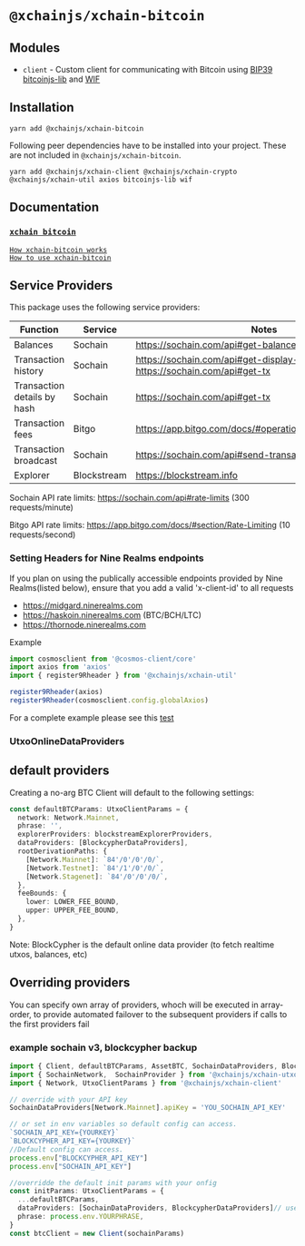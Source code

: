 # `@xchainjs/xchain-bitcoin`

## Modules

- `client` - Custom client for communicating with Bitcoin using [BIP39](https://github.com/bitcoinjs/bip39) [bitcoinjs-lib](https://github.com/bitcoinjs/bitcoinjs-lib) and [WIF](https://github.com/bitcoinjs/wif)

## Installation

```
yarn add @xchainjs/xchain-bitcoin
```

Following peer dependencies have to be installed into your project. These are not included in `@xchainjs/xchain-bitcoin`.

```
yarn add @xchainjs/xchain-client @xchainjs/xchain-crypto @xchainjs/xchain-util axios bitcoinjs-lib wif
```

## Documentation

### [`xchain bitcoin`](http://docs.xchainjs.org/xchain-client/xchain-bitcoin/)

[`How xchain-bitcoin works`](http://docs.xchainjs.org/xchain-client/xchain-bitcoin/how-it-works.html)\
[`How to use xchain-bitcoin`](http://docs.xchainjs.org/xchain-client/xchain-bitcoin/how-to-use.html)

## Service Providers

This package uses the following service providers:

| Function                    | Service     | Notes                                                                            |
| --------------------------- | ----------- | -------------------------------------------------------------------------------- |
| Balances                    | Sochain     | https://sochain.com/api#get-balance                                              |
| Transaction history         | Sochain     | https://sochain.com/api#get-display-data-address, https://sochain.com/api#get-tx |
| Transaction details by hash | Sochain     | https://sochain.com/api#get-tx                                                   |
| Transaction fees            | Bitgo       | https://app.bitgo.com/docs/#operation/v2.tx.getfeeestimate                       |
| Transaction broadcast       | Sochain     | https://sochain.com/api#send-transaction                                         |
| Explorer                    | Blockstream | https://blockstream.info                                                         |

Sochain API rate limits: https://sochain.com/api#rate-limits (300 requests/minute)

Bitgo API rate limits: https://app.bitgo.com/docs/#section/Rate-Limiting (10 requests/second)

### Setting Headers for Nine Realms endpoints

If you plan on using the publically accessible endpoints provided by Nine Realms(listed below), ensure that you add a valid 'x-client-id' to all requests

- https://midgard.ninerealms.com
- https://haskoin.ninerealms.com (BTC/BCH/LTC)
- https://thornode.ninerealms.com

Example

```typescript
import cosmosclient from '@cosmos-client/core'
import axios from 'axios'
import { register9Rheader } from '@xchainjs/xchain-util'

register9Rheader(axios)
register9Rheader(cosmosclient.config.globalAxios)
```

For a complete example please see this [test](https://github.com/xchainjs/xchainjs-lib/blob/master/packages/xchain-thorchain-amm/__e2e__/wallet.e2e.ts)

### UtxoOnlineDataProviders

## default providers

Creating a no-arg BTC Client will default to the following settings:

```typescript
const defaultBTCParams: UtxoClientParams = {
  network: Network.Mainnet,
  phrase: '',
  explorerProviders: blockstreamExplorerProviders,
  dataProviders: [BlockcypherDataProviders],
  rootDerivationPaths: {
    [Network.Mainnet]: `84'/0'/0'/0/`,
    [Network.Testnet]: `84'/1'/0'/0/`,
    [Network.Stagenet]: `84'/0'/0'/0/`,
  },
  feeBounds: {
    lower: LOWER_FEE_BOUND,
    upper: UPPER_FEE_BOUND,
  },
}
```

Note: BlockCypher is the default online data provider (to fetch realtime utxos, balances, etc)

## Overriding providers

You can specify own array of providers, whoch will be executed in array-order, to provide automated failover to the subsequent providers if calls to the first providers fail

### example sochain v3, blockcypher backup

```typescript
import { Client, defaultBTCParams, AssetBTC, SochainDataProviders, BlockcypherDataProviders } from '@xchainjs/xchain-bitcoin'
import { SochainNetwork,  SochainProvider } from '@xchainjs/xchain-utxo-providers'
import { Network, UtxoClientParams } from '@xchainjs/xchain-client'

// override with your API key
SochainDataProviders[Network.Mainnet].apiKey = 'YOU_SOCHAIN_API_KEY'

// or set in env variables so default config can access.
`SOCHAIN_API_KEY={YOURKEY}`
`BLOCKCYPHER_API_KEY={YOURKEY}`
//Default config can access.
process.env["BLOCKCYPHER_API_KEY"]
process.env["SOCHAIN_API_KEY"]

//overridde the default init params with your onfig
const initParams: UtxoClientParams = {
  ...defaultBTCParams,
  dataProviders: [SochainDataProviders, BlockcypherDataProviders]// use sochain first and blockcypher as fallback
  phrase: process.env.YOURPHRASE,
}
const btcClient = new Client(sochainParams)

```
